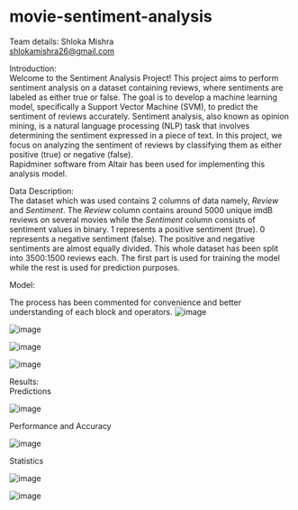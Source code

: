 # movie-sentiment-analysis
Team details:
Shloka Mishra <br>
shlokamishra26@gmail.com

Introduction: <br>
Welcome to the Sentiment Analysis Project! This project aims to perform sentiment analysis on a dataset containing reviews, where sentiments are labeled as either true or false. The goal is to develop a machine learning model, specifically a Support Vector Machine (SVM), to predict the sentiment of reviews accurately. Sentiment analysis, also known as opinion mining, is a natural language processing (NLP) task that involves determining the sentiment expressed in a piece of text. In this project, we focus on analyzing the sentiment of reviews by classifying them as either positive (true) or negative (false).<br>
Rapidminer software from Altair has been used for implementing this analysis model.

Data Description: <br>
The dataset which was used contains 2 columns of data namely, <i>Review</i> and <i>Sentiment</i>. The <i>Review</i> column contains around 5000 unique imdB reviews on several movies while the <i>Sentiment</i> column consists of sentiment values in binary. 1 represents a positive sentiment (true).
0 represents a negative sentiment (false). The positive and negative sentiments are almost equally divided.
This whole dataset has been split into 3500:1500 reviews each. The first part is used for training the model while the rest is used for prediction purposes. 

Model:<br>

The process has been commented for convenience and better understanding of each block and operators.
![image](https://github.com/shshloka/movie-sentiment-analysis/assets/109950290/003db35d-690b-4106-8562-fc3e92e67458)

![image](https://github.com/shshloka/movie-sentiment-analysis/assets/109950290/d0df54ad-54c4-4ced-b5a7-ebf290dd7402)

![image](https://github.com/shshloka/movie-sentiment-analysis/assets/109950290/b1517b05-4984-4954-b2e8-5a97fe8ed0d8)

![image](https://github.com/shshloka/movie-sentiment-analysis/assets/109950290/17af79f4-0f5e-4243-a613-dcaf6b191abd)

Results:<br>
Predictions<br>

![image](https://github.com/shshloka/movie-sentiment-analysis/assets/109950290/b0e8ab4e-cacd-467b-b079-76c4339e55dc)

Performance and Accuracy<br>

![image](https://github.com/shshloka/movie-sentiment-analysis/assets/109950290/49c5ed91-a725-471c-88fc-9d0cb8e186d9)

Statistics<br>

![image](https://github.com/shshloka/movie-sentiment-analysis/assets/109950290/89f44154-100b-446d-b0ae-535ff8acbd57)

![image](https://github.com/shshloka/movie-sentiment-analysis/assets/109950290/d442cc7e-d1dd-4705-8a67-767859fafdc2)

